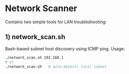 # Network Scanner

Contains two simple tools for LAN troubleshooting:

## 1) network_scan.sh
Bash-based subnet host discovery using ICMP ping.
Usage:
```bash
./network_scan.sh 192.168.1
# or
./network_scan.sh   # auto-detects local subnet
